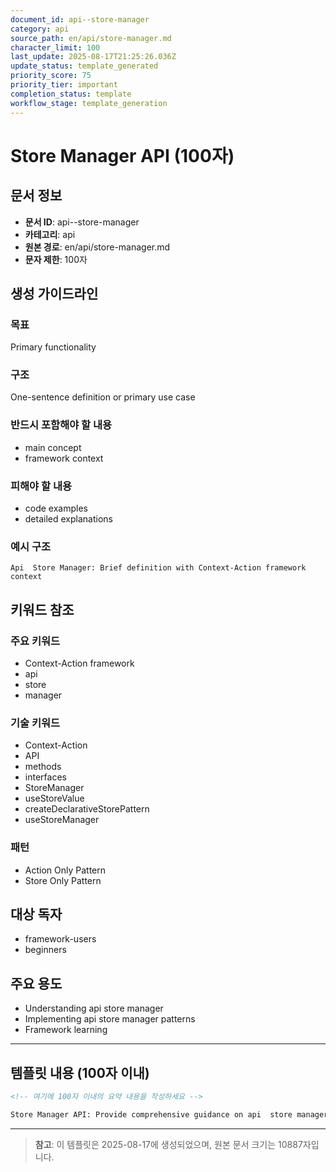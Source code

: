 ```yaml
---
document_id: api--store-manager
category: api
source_path: en/api/store-manager.md
character_limit: 100
last_update: 2025-08-17T21:25:26.036Z
update_status: template_generated
priority_score: 75
priority_tier: important
completion_status: template
workflow_stage: template_generation
---
```


# Store Manager API (100자)

## 문서 정보
- **문서 ID**: api--store-manager
- **카테고리**: api
- **원본 경로**: en/api/store-manager.md
- **문자 제한**: 100자

## 생성 가이드라인

### 목표
Primary functionality

### 구조
One-sentence definition or primary use case

### 반드시 포함해야 할 내용
- main concept
- framework context

### 피해야 할 내용  
- code examples
- detailed explanations

### 예시 구조
```
Api  Store Manager: Brief definition with Context-Action framework context
```

## 키워드 참조

### 주요 키워드
- Context-Action framework
- api
- store
- manager

### 기술 키워드
- Context-Action
- API
- methods
- interfaces
- StoreManager
- useStoreValue
- createDeclarativeStorePattern
- useStoreManager

### 패턴
- Action Only Pattern
- Store Only Pattern

## 대상 독자
- framework-users
- beginners

## 주요 용도
- Understanding api  store manager
- Implementing api  store manager patterns
- Framework learning

---

## 템플릿 내용 (100자 이내)

```markdown
<!-- 여기에 100자 이내의 요약 내용을 작성하세요 -->

Store Manager API: Provide comprehensive guidance on api  store manager의 핵심 개념과 Context-Action 프레임워크에서의 역할을 간단히 설명.
```

---

> **참고**: 이 템플릿은 2025-08-17에 생성되었으며, 
> 원본 문서 크기는 10887자입니다.
